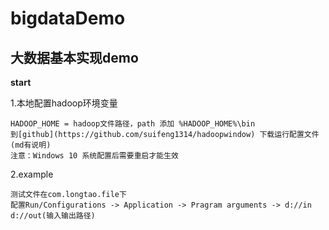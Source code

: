 # bigdataDemo
大数据基本实现demo
---
**start**

1.本地配置hadoop环境变量

    HADOOP_HOME = hadoop文件路径，path 添加 %HADOOP_HOME%\bin
    到[github](https://github.com/suifeng1314/hadoopwindow) 下载运行配置文件(md有说明)
    注意：Windows 10 系统配置后需要重启才能生效   
2.example

    测试文件在com.longtao.file下
    配置Run/Configurations -> Application -> Pragram arguments -> d://in d://out(输入输出路径)
   
    